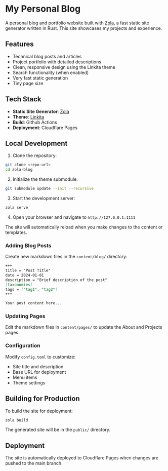 # My Personal Blog

A personal blog and portfolio website built with [Zola](https://www.getzola.org/), a fast static site generator written in Rust. This site showcases my projects and experience.

## Features

- Technical blog posts and articles
- Project portfolio with detailed descriptions
- Clean, responsive design using the Linkita theme
- Search functionality (when enabled)
- Very fast static generation
- Tiny page size

## Tech Stack

- **Static Site Generator**: [Zola](https://www.getzola.org/)
- **Theme**: [Linkita](https://github.com/Diegomangasco/linkita)
- **Build**: Github Actions
- **Deployment**: Cloudflare Pages

## Local Development

1. Clone the repository:
```bash
git clone <repo-url>
cd zola-blog
```

2. Initialize the theme submodule:
```bash
git submodule update --init --recursive
```

3. Start the development server:
```bash
zola serve
```

4. Open your browser and navigate to `http://127.0.0.1:1111`

The site will automatically reload when you make changes to the content or templates.

### Adding Blog Posts

Create new markdown files in the `content/blog/` directory:

```markdown
+++
title = "Post Title"
date = 2024-01-01
description = "Brief description of the post"
[taxonomies]
tags = ["tag1", "tag2"]
+++

Your post content here...
```

### Updating Pages

Edit the markdown files in `content/pages/` to update the About and Projects pages.

### Configuration

Modify `config.toml` to customize:
- Site title and description
- Base URL for deployment
- Menu items
- Theme settings

## Building for Production

To build the site for deployment:

```bash
zola build
```

The generated site will be in the `public/` directory.

## Deployment

The site is automatically deployed to Cloudflare Pages when changes are pushed to the main branch.
